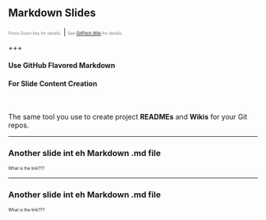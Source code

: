 ## Markdown Slides
<span style="font-size:0.6em; color:gray">Press Down key for details.</span> |
<span style="font-size:0.6em; color:gray">See <a href="https://github.com/gitpitch/gitpitch/wiki/Slide-Markdown" target="_blank">GitPitch Wiki</a> for details.</span>


+++

#### Use GitHub Flavored Markdown
#### For Slide Content Creation

<br>

The same tool you use to create project **READMEs** and **Wikis** for your Git repos.


---
### Another slide int eh Markdown .md file
<span style="font-size:0.6em">What is the link???</span>

---
### Another slide int eh Markdown .md file
<span style="font-size:0.6em">What is the link???</span>

